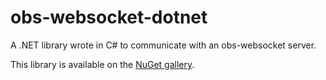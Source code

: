 # obs-websocket-dotnet
A .NET library wrote in C# to communicate with an obs-websocket server.

This library is available on the [NuGet gallery](https://www.nuget.org/packages/obs-websocket-dotnet).
